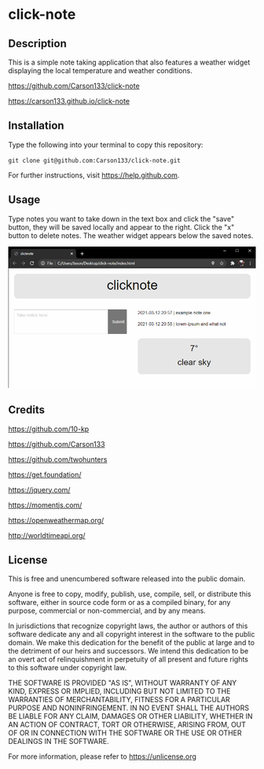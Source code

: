 # click-note


## Description

This is a simple note taking application that also features a weather widget displaying the local temperature and weather conditions.

https://github.com/Carson133/click-note

https://carson133.github.io/click-note


## Installation

Type the following into your terminal to copy this repository:

`git clone git@github.com:Carson133/click-note.git`

For further instructions, visit https://help.github.com.


## Usage

Type notes you want to take down in the text box and click the "save" button, they will be saved locally and appear to the right. Click the "x" button to delete notes. The weather widget appears below the saved notes.

![Deployed](assets/images/deployed.png)


## Credits

https://github.com/10-kp

https://github.com/Carson133

https://github.com/twohunters

https://get.foundation/

https://jquery.com/

https://momentjs.com/

https://openweathermap.org/

http://worldtimeapi.org/


## License

This is free and unencumbered software released into the public domain.

Anyone is free to copy, modify, publish, use, compile, sell, or distribute this software, either in source code form or as a compiled binary, for any purpose, commercial or non-commercial, and by any means.

In jurisdictions that recognize copyright laws, the author or authors of this software dedicate any and all copyright interest in the software to the public domain. We make this dedication for the benefit of the public at large and to the detriment of our heirs and successors. We intend this dedication to be an overt act of relinquishment in perpetuity of all present and future rights to this software under copyright law.

THE SOFTWARE IS PROVIDED "AS IS", WITHOUT WARRANTY OF ANY KIND, EXPRESS OR IMPLIED, INCLUDING BUT NOT LIMITED TO THE WARRANTIES OF MERCHANTABILITY, FITNESS FOR A PARTICULAR PURPOSE AND NONINFRINGEMENT. IN NO EVENT SHALL THE AUTHORS BE LIABLE FOR ANY CLAIM, DAMAGES OR OTHER LIABILITY, WHETHER IN AN ACTION OF CONTRACT, TORT OR OTHERWISE, ARISING FROM, OUT OF OR IN CONNECTION WITH THE SOFTWARE OR THE USE OR OTHER DEALINGS IN THE SOFTWARE.

For more information, please refer to https://unlicense.org
